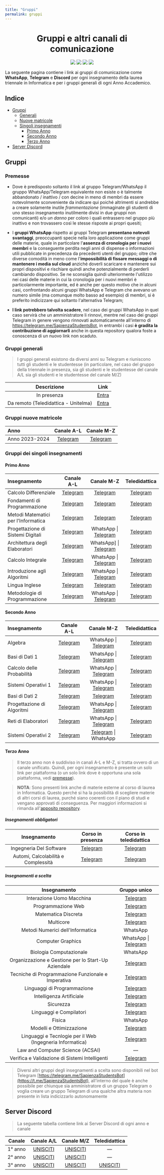 ```yaml
---
title: "Gruppi"
permalink: gruppi
---
```


<p align="center">
  <h1 align="center">Gruppi e altri canali di comunicazione</h1>
</p>

<p align="center">
  <img src="https://img.shields.io/badge/Discord-%235865F2.svg?style=for-the-badge&logo=discord&logoColor=white">
  <img src="https://img.shields.io/badge/WhatsApp-25D366?style=for-the-badge&logo=whatsapp&logoColor=white">
  <img src="https://img.shields.io/badge/Telegram-2CA5E0?style=for-the-badge&logo=telegram&logoColor=white">
  <img src="https://img.shields.io/badge/Facebook-%231877F2.svg?style=for-the-badge&logo=Facebook&logoColor=white">
</p>

<!-- <p align="center"> -->
<!--     <h4 align="center"> -->
La seguente pagina contiene i link ai gruppi di comunicazione come **WhatsApp**, **Telegram** e **Discord** per ogni insegnamento della laurea triennale in Informatica e per i gruppi generali di ogni Anno Accademico.
<!--     </h4> -->
<!-- </p> -->

## Indice
- [Gruppi](#gruppi)
  - [Generali](#gruppi-generali)
  - [Nuove matricole](#gruppi-nuove-matricole)
  - [Singoli insegnamenti](#gruppi-dei-singoli-insegnamenti)
    - [Primo Anno](#primo-anno)
    - [Secondo Anno](#secondo-anno)
    - [Terzo Anno](#terzo-anno)
- [Server Discord](#server-discord)

## Gruppi

### Premesse

- Dove è predisposto soltanto il link al gruppo Telegram/WhatsApp il gruppo WhatsApp/Telegram equivalente non esiste o è talmente abbandonato / inattivo / con decine in meno di membri da essere notevolmente sconveniente da indicare qui poiché altrimenti si andrebbe a creare solamente inutile _frammentazione_ (immaginate gli studenti di uno stesso insegnamento inutilmente divisi in due gruppi non comunicanti) e/o _un danno_ per coloro i quali entrassero nel gruppo più inattivo e non trovassero così le stesse risposte ai propri quesiti;

- I **gruppi WhatsApp** rispetto ai gruppi Telegram **presentano notevoli svantaggi**, preoccupanti specie nella loro applicazione come gruppi delle materie, quale in particolare l'**assenza di cronologia per i nuovi membri** e la conseguente perdita negli anni di dispense o informazioni utili pubblicate in precedenza da precedenti utenti del gruppo; oltre che diverse comodità in meno come l'**impossibilità di fissare messaggi o di mantenere i media sul cloud** anziché doverli scaricare e mantenere sui propri dispositivi e rischiare quindi anche potenzialmente di perderli cambiando dispositivo. Se ne sconsiglia quindi ulteriormente l'utilizzo nei casi delle materie in cui la cronologia per i nuovi membri è particolarmente importante, ed è anche per questo motivo che in alcuni casi, confrontando alcuni gruppi WhatsApp e Telegram che avevano un numero simile (ma comunque molto basso ad esempio) di membri, si è preferito indicizzare qui soltanto l'alternativa Telegram;

- **I link potrebbero talvolta scadere**, nel caso dei gruppi WhatsApp in quel caso servirà che un amministratore li rinnovi, mentre nel caso dei gruppi Telegram in genere vengono rinnovati automaticamente all'interno di https://telegram.me/SapienzaStudentsBot, in entrambi i casi **è gradita la contribuzione di aggiornarli** anche in questa repository qualora foste a conoscenza di un nuovo link non scaduto.

### Gruppi generali

> I gruppi generali esistono da diversi anni su Telegram e riuniscono tutti gli studenti e le studentesse (in particolare, nel caso del gruppo della triennale in presenza, sia gli studenti e le studentesse del canale A/L sia gli studenti e le studentesse del canale M/Z)

| Descrizione | Link |
| :---------: | :--: |
| In presenza | [Entra](https://t.me/sapienzainformatica) |
| Da remoto (Teledidattica - Unitelma) | [Entra](https://t.me/InformaticaSapienzaTeledidattica) |

### Gruppi nuove matricole

| Anno | Canale A-L | Canale M-Z |
| :--- | :--------: | :--------: |
| Anno 2023-2024 | [Telegram](https://t.me/addlist/10sQnIhXeJ84ZWY0) | [Telegram](https://t.me/addlist/4mgg0jzRSgUzNTZk) |

### Gruppi dei singoli insegnamenti

#### Primo Anno

| Insegnamento | Canale A-L | Canale M-Z | Teledidattica |
| :--- | :--------: | :--------: | :--------: |
| Calcolo Differenziale | [Telegram](https://t.me/+Cw_63BoRvE03YmM0) | [Telegram](https://t.me/+Cw_63BoRvE03YmM0) | [Telegram](https://t.me/+Cw_63BoRvE03YmM0) |
| Fondamenti di Programmazione | [Telegram](https://t.me/+NQ8H6iLHOIIwMzM0) | [Telegram](https://t.me/+NQ8H6iLHOIIwMzM0) | [Telegram](https://t.me/+NQ8H6iLHOIIwMzM0) |
| Metodi Matematici per l'Informatica | [Telegram](https://t.me/+m_-WkFEmQzdmZDZk) | [Telegram](https://t.me/+m_-WkFEmQzdmZDZk) | [Telegram](https://t.me/+m_-WkFEmQzdmZDZk) |
| Progettazione di Sistemi Digitali | [Telegram](https://t.me/+hr9OFwWWGCZhODU0) | WhatsApp \| [Telegram](https://t.me/+hr9OFwWWGCZhODU0) | [Telegram](https://t.me/+hr9OFwWWGCZhODU0) |
| Architettura degli Elaboratori | [Telegram](https://t.me/+2PAqwS4raLY4N2U0) | WhatsApp] \| [Telegram](https://t.me/+2PAqwS4raLY4N2U0) | [Telegram](https://t.me/+2PAqwS4raLY4N2U0) |
| Calcolo Integrale | [Telegram](https://t.me/+lnnFbmFQNNBjNGRk) | WhatsApp \| [Telegram](https://t.me/+lnnFbmFQNNBjNGRk) | [Telegram](https://t.me/+lnnFbmFQNNBjNGRk) |
| Introduzione agli Algoritmi | [Telegram](https://t.me/+wJY633Yc1pUxMjk0) | WhatsApp \| [Telegram](https://t.me/+wJY633Yc1pUxMjk0) | [Telegram](https://t.me/+wJY633Yc1pUxMjk0) |
| Lingua Inglese | [Telegram](https://t.me/+clLwVwTLUHk3YzM0) | [Telegram](https://t.me/+clLwVwTLUHk3YzM0) | [Telegram](https://t.me/+clLwVwTLUHk3YzM0) |
| Metodologie di Programmazione | [Telegram](https://t.me/+8iyKxeRgfXtmY2Y0) | WhatsApp \| [Telegram](https://t.me/+8iyKxeRgfXtmY2Y0) | [Telegram](https://t.me/+8iyKxeRgfXtmY2Y0) |

#### Secondo Anno

| Insegnamento | Canale A-L | Canale M-Z | Teledidattica |
| :--- | :--------: | :--------: | :--------: |
| Algebra | [Telegram](https://t.me/+798mXLThj_JmYTBk) | WhatsApp \| [Telegram](https://t.me/+798mXLThj_JmYTBk) | [Telegram](https://t.me/+798mXLThj_JmYTBk) |
| Basi di Dati 1 | [Telegram](https://t.me/+eRVplF3Va3dlNDJk) | WhatsApp \| [Telegram](https://t.me/+eRVplF3Va3dlNDJk) | [Telegram](https://t.me/+eRVplF3Va3dlNDJk) |
| Calcolo delle Probabilità | [Telegram](https://t.me/+Dq6lPczRbJtmNmVk) | WhatsApp \| [Telegram](https://t.me/+Dq6lPczRbJtmNmVk) | [Telegram](https://t.me/+Dq6lPczRbJtmNmVk) |
| Sistemi Operativi 1 | [Telegram](https://t.me/+oF0ppISY8EFmOTZk) | WhatsApp \| [Telegram](https://t.me/+oF0ppISY8EFmOTZk) | [Telegram](https://t.me/+oF0ppISY8EFmOTZk) |
| Basi di Dati 2 | [Telegram](https://t.me/+xTuUWRfneSwwMjBk) | [Telegram](https://t.me/+xTuUWRfneSwwMjBk) | [Telegram](https://t.me/+xTuUWRfneSwwMjBk) |
| Progettazione di Algoritmi | [Telegram](https://t.me/+qtCCTLlBW4pjY2Jk) | WhatsApp \| [Telegram](https://t.me/+qtCCTLlBW4pjY2Jk) | [Telegram](https://t.me/+qtCCTLlBW4pjY2Jk) |
| Reti di Elaboratori| [Telegram](https://t.me/+vNSkWJUgs9Y1MzFk) | WhatsApp \| [Telegram](https://t.me/+vNSkWJUgs9Y1MzFk) | [Telegram](https://t.me/+vNSkWJUgs9Y1MzFk) |
| Sistemi Operativi 2 | [Telegram](https://t.me/+PzNOzkmwVio4Nzg0) | [Telegram](https://t.me/+PzNOzkmwVio4Nzg0) \| WhatsApp | [Telegram](https://t.me/+PzNOzkmwVio4Nzg0) |

#### Terzo Anno

> Il terzo anno non è suddiviso in canali A-L e M-Z, si tratta ovvero di un canale unificato. Quindi, per ogni insegnamento è presente un solo link per piattaforma (o un solo link dove è opportuna una sola piattaforma, vedi [premesse](#premesse)).

>**NOTA**: Sono presenti link anche di materie esterne al corso di laurea in Informatica. Questo perché si ha la possibilità di scegliere materie di altri corsi di laurea, purché siano coerenti con il piano di studi e vengano approvati di conseguenza. Per maggiori informazioni si rimanda all'[apposito repository](https://github.com/SapienzaInformatica/PercorsoFormativo).

##### Insegnamenti obbligatori

| Insegnamento | Corso in presenza | Corso in teledidattica |
| :----------: | :---------------: | :-----------: |
| Ingegneria Del Software | [Telegram](https://t.me/+u6hEDMJqXsNhZjk0) | [Telegram](https://t.me/+ziirbiKQi2g5ZjU0) |
| Automi, Calcolabilità e Complessità | [Telegram](https://t.me/+u6hEDMJqXsNhZjk0) | [Telegram](https://t.me/+cyF-V6dnurcyNGQ0) |

##### Insegnamenti a scelta

| Insegnamento | Gruppo unico |
| :----------: | :----------: |
| Interazione Uomo Macchina | [Telegram](https://t.me/+SH7YpeAP-WpNXCC_) |
| Programmazione Web | [Telegram](https://t.me/+SNkXYOYD8edMJ4TS) |
| Matematica Discreta | [Telegram](https://t.me/+x5k6q2yrsztlOWVk) | 
| Multicore | [Telegram](https://t.me/+VBYueH15i5bz6MZv) | 
| Metodi Numerici dell'Informatica | WhatsApp | 
| Computer Graphics | WhatsApp \| [Telegram](https://t.me/+UkvugTa0Bxm0nA4t) | 
| Biologia Computazionale | WhatsApp | 
| Organizzazione e Gestione per lo Start-Up Aziendale | [Telegram](https://t.me/+UwPBxAs2d1t1DyEO) | 
| Tecniche di Programmazione Funzionale e Imperativa | [Telegram](https://t.me/+FX62ifPquP9kODA8) | 
| Linguaggi di Programmazione | [Telegram](https://t.me/+WMcOOMn-dTLBVtQq) | 
| Intelligenza Artificiale | [Telegram](https://t.me/+ScQeqz7Ij1hglCy-) | 
| Sicurezza | [Telegram](https://t.me/+VOfFTJId_33Juoly) | 
| Linguaggi e Compilatori | [Telegram](https://t.me/+SpmBS1GeLmVO-4ff) | 
| Fisica | WhatsApp | 
| Modelli e Ottimizzazione | [Telegram](https://t.me/+TyMj4NBvh8pVeId9) | 
| Linguaggi e Tecnlogie per il Web (Ingegneria Informatica) | [Telegram](https://t.me/+VHTJ59xpWcgjLkl8) | 
| Law and Computer Science (ACSAI) | —| 
| Verifica e Validazione di Sistemi Intelligenti | [Telegram](https://t.me/+VD1dKb1M777XscAU) | 

> Diversi altri gruppi degli insegnamenti a scelta sono disponibili nel bot Telegram [https://telegram.me/SapienzaStudentsBot](https://t.me/SapienzaStudentsBot), all'interno del quale è anche possibile per chiunque sia amministratore di un gruppo Telegram o voglia creare un gruppo Telegram di una qualche altra materia non presente in lista indicizzarlo autonomamente

## Server Discord

> La seguente tabella contiene link ai Server Discord di ogni anno e canale

| Canale | Canale A/L | Canale M/Z | Teledidattica |
| :----: | :--------: | :--------: | :-----------: |
| 1° anno | [UNISCITI](https://discord.gg/QEzjgwnjTp) | [UNISCITI](https://discord.gg/APKFM5V5ed) | — |
| 2° anno | [UNISCITI](https://discord.gg/QEzjgwnjTp) | [UNISCITI](https://discord.gg/APKFM5V5ed) | — |
| 3° anno | [UNISCITI](https://discord.gg/Wg94weSeq3) | [UNISCITI](https://discord.gg/Wg94weSeq3) | [UNISCITI](https://discord.gg/Wg94weSeq3) |
